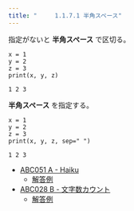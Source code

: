 ```yaml
---
title: "　　　1.1.7.1 半角スペース"
---
```


指定がないと **半角スペース** で区切る。

```python:サンプルコード
x = 1
y = 2
z = 3
print(x, y, z)
```

```text:実行結果
1 2 3
```

**半角スペース** を指定する。

```python:サンプルコード
x = 1
y = 2
z = 3
print(x, y, z, sep=" ")
```

```text:実行結果
1 2 3
```


- [ABC051 A - Haiku](https://atcoder.jp/contests/abc051/tasks/abc051_a)
    - [解答例](https://atcoder.jp/contests/abc051/submissions/15567008)
- [ABC028 B - 文字数カウント](https://atcoder.jp/contests/abc028/tasks/abc028_b)
    - [解答例](https://atcoder.jp/contests/abc028/submissions/14658911)